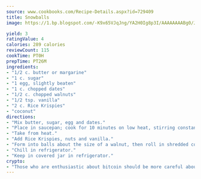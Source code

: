 ```yaml
---
source: www.cookbooks.com/Recipe-Details.aspx?id=729409
title: Snowballs
image: https://1.bp.blogspot.com/-K9x65VJqJng/YA2H0Ig8p3I/AAAAAAAABg0/JRKr7ZzesxofwlGw6YudXad_aQn9BD52QCLcBGAsYHQ/s299/2.png

yield: 3
ratingValue: 4
calories: 289 calories
reviewCount: 115
cookTime: PT0H
prepTime: PT26M
ingredients:
- "1/2 c. butter or margarine"
- "1 c. sugar"
- "1 egg, slightly beaten"
- "1 c. chopped dates"
- "1/2 c. chopped walnuts"
- "1/2 tsp. vanilla"
- "2 c. Rice Krispies"
- "coconut"
directions:
- "Mix butter, sugar, egg and dates."
- "Place in saucepan; cook for 10 minutes on low heat, stirring constantly."
- "Take from heat."
- "Add Rice Krispies, nuts and vanilla."
- "Form into balls about the size of a walnut, then roll in shredded coconut."
- "Chill in refrigerator."
- "Keep in covered jar in refrigerator."
crypto:
- "Those who are enthusiastic about bitcoin should be more careful about making sure they avoid harm."
---
```

